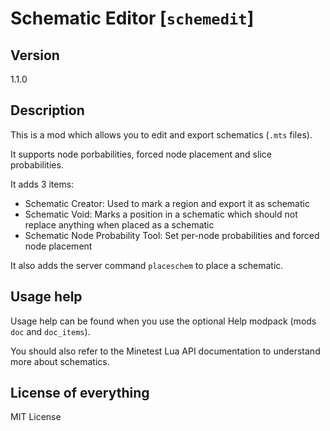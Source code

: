 # Schematic Editor [`schemedit`]

## Version
1.1.0

## Description
This is a mod which allows you to edit and export schematics (`.mts` files).

It supports node porbabilities, forced node placement and slice probabilities.

It adds 3 items:

* Schematic Creator: Used to mark a region and export it as schematic
* Schematic Void: Marks a position in a schematic which should not replace anything when placed as a schematic
* Schematic Node Probability Tool: Set per-node probabilities and forced node placement

It also adds the server command `placeschem` to place a schematic.

## Usage help
Usage help can be found when you use the optional Help modpack (mods `doc` and `doc_items`).

You should also refer to the Minetest Lua API documentation to understand more about schematics.

## License of everything
MIT License
